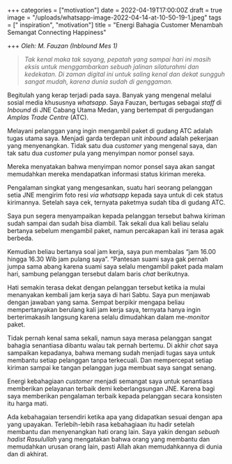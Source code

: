 +++
categories = ["motivation"]
date = 2022-04-19T17:00:00Z
draft = true
image = "/uploads/whatsapp-image-2022-04-14-at-10-50-19-1.jpeg"
tags = [" inspiration", "motivation"]
title = "Energi Bahagia Customer Menambah Semangat Connecting Happiness"

+++
_Oleh: M. Fauzan (Inblound Mes 1)_

> _Tak kenal maka tak sayang, pepatah yang sampai hari ini masih eksis untuk menggambarkan sebuah jalinan silaturahmi dan kedekatan. Di zaman digital ini untuk saling kenal dan dekat sungguh sangat mudah, karena dunia sudah di genggaman._ 

Begitulah yang kerap terjadi pada saya. Banyak yang mengenal melalui sosial media khususnya _whatsapp_. Saya Fauzan, bertugas sebagai _staff_ di _Inbound_ di JNE Cabang Utama Medan, yang bertempat di pergudangan _Amplas Trade Centre_ (ATC). 

Melayani pelanggan yang ingin mengambil paket di gudang ATC adalah tugas utama saya. Menjadi garda terdepan unit _inbound_ adalah pekerjaan yang menyenangkan. Tidak satu dua _customer_ yang mengenal saya, dan tak satu dua _customer_ pula yang menyimpan nomor ponsel saya.

Mereka menyatakan bahwa menyimpan nomor ponsel saya akan sangat memudahkan mereka mendapatkan informasi status kiriman mereka.

Pengalaman singkat yang mengesankan, suatu hari seorang pelanggan setia JNE mengirim foto resi _via whatsapp_ kepada saya untuk di cek status kirimannya. Setelah saya cek, ternyata paketmya sudah tiba di gudang ATC. 

Saya pun segera menyampaikan kepada pelanggan tersebut bahwa kiriman sudah sampai dan sudah bisa diambil. Tak sekali dua kali beliau selalu bertanya sebelum mengambil paket, namun percakapan kali ini terasa agak berbeda.

Kemudian beliau bertanya soal jam kerja, saya pun membalas “jam 16.00 hingga 16.30 Wib jam pulang saya”. “Pantesan suami saya gak pernah jumpa sama abang karena suami saya selalu mengambil paket pada malam hari, sambung pelanggan tersebut dalam baris _chat_ berikutnya.

Hati semakin terasa dekat dengan pelanggan tersebut ketika ia mulai menanyakan kembali jam kerja saya di hari Sabtu. Saya pun menjawab dengan jawaban yang sama. Sempat berpikir mengapa beliau mempertanyakan berulang kali jam kerja saya, ternyata hanya ingin berterimakasih langsung karena selalu dimudahkan dalam me-_monitor_ paket.

Tidak pernah kenal sama sekali, namun saya merasa pelanggan sangat bahagia senantiasa dibantu walau tak pernah bertemu. Di akhir _chat_ saya sampaikan kepadanya, bahwa memang sudah menjadi tugas saya untuk membantu setiap pelanggan tanpa terkecuali. Dan mempercepat setiap kiriman sampai ke tangan pelanggan juga membuat saya sangat senang.

Energi kebahagiaan _customer_ menjadi semangat saya untuk senantiasa memberikan pelayanan terbaik demi keberlangsungan JNE. Karena bagi saya memberikan pengalaman terbaik kepada pelanggan secara konsisten itu harga mati. 

Ada kebahagaian tersendiri ketika apa yang didapatkan sesuai dengan apa yang upayakan. Terlebih-lebih rasa kebahagiaan itu hadir setelah membantu dan menyenangkan hati orang lain. Saya yakin dengan _sebuah hadist Rasulullah_ yang mengatakan bahwa orang yang membantu dan memudahkan urusan orang lain, pasti Allah akan memudahkannya di dunia dan di akhirat.